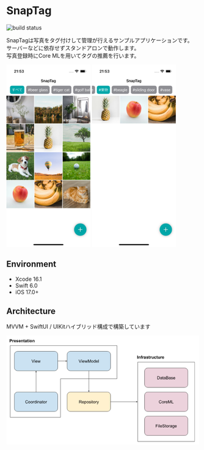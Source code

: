 # SnapTag
![build status](https://github.com/rizumi/SnapTag/actions/workflows/ios_test.yml/badge.svg)

SnapTagは写真をタグ付けして管理が行えるサンプルアプリケーションです。  
サーバーなどに依存せずスタンドアロンで動作します。  
写真登録時にCore MLを用いてタグの推薦を行います。  

<img width=220 src=./images/screenshot1.png> <img width=220 src=./images/screenshot2.png>

## Environment
- Xcode 16.1
- Swift 6.0
- iOS 17.0+

## Architecture
MVVM + SwiftUI / UIKitハイブリッド構成で構築しています

![Architecture](./images/architecture.png)
